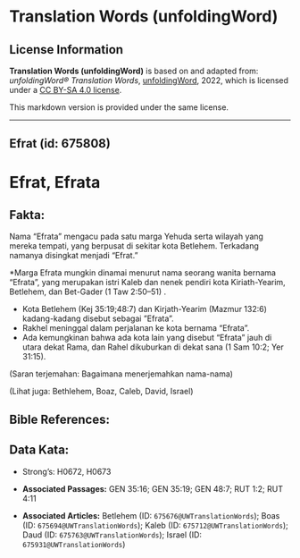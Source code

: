 # Translation Words (unfoldingWord)

## License Information

**Translation Words (unfoldingWord)** is based on and adapted from: _unfoldingWord® Translation Words_, [unfoldingWord](https://unfoldingword.org/utw), 2022, which is licensed under a [CC BY-SA 4.0 license](https://creativecommons.org/licenses/by-sa/4.0/legalcode.en).

This markdown version is provided under the same license.



--------------------------------

## Efrat (id: 675808)

Efrat, Efrata
=============

Fakta:
------

Nama “Efrata” mengacu pada satu marga Yehuda serta wilayah yang mereka tempati, yang berpusat di sekitar kota Betlehem. Terkadang namanya disingkat menjadi “Efrat.”

\*Marga Efrata mungkin dinamai menurut nama seorang wanita bernama “Efrata”, yang merupakan istri Kaleb dan nenek pendiri kota Kiriath\-Yearim, Betlehem, dan Bet\-Gader (1 Taw 2:50–51\) .

* Kota Betlehem (Kej 35:19;48:7\) dan Kirjath\-Yearim (Mazmur 132:6\) kadang\-kadang disebut sebagai ”Efrata”.
* Rakhel meninggal dalam perjalanan ke kota bernama “Efrata”.
* Ada kemungkinan bahwa ada kota lain yang disebut “Efrata” jauh di utara dekat Rama, dan Rahel dikuburkan di dekat sana (1 Sam 10:2; Yer 31:15\).

(Saran terjemahan: Bagaimana menerjemahkan nama\-nama)

(Lihat juga: Bethlehem, Boaz, Caleb, David, Israel)

Bible References:
-----------------

Data Kata:
----------

* Strong’s: H0672, H0673

* **Associated Passages:** GEN 35:16; GEN 35:19; GEN 48:7; RUT 1:2; RUT 4:11
* **Associated Articles:** Betlehem (ID: `675676@UWTranslationWords`); Boas (ID: `675694@UWTranslationWords`); Kaleb (ID: `675712@UWTranslationWords`); Daud (ID: `675763@UWTranslationWords`); Israel (ID: `675931@UWTranslationWords`)


